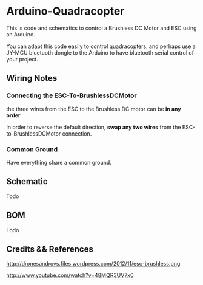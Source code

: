 Arduino-Quadracopter
====================

This is code and schematics to control a Brushless DC Motor and ESC using an Arduino. 


You can adapt this code easily to control quadracopters, and perhaps use a JY-MCU bluetooth dongle 
to the Arduino to have bluetooth serial control of your project.


## Wiring Notes

### Connecting the ESC-To-BrushlessDCMotor
the three wires from the ESC to the Brushless DC motor can be **in any order**.

In order to reverse the default direction, **swap any two wires** from the ESC-to-BrushlessDCMotor connection.

### Common Ground

Have everything share a common ground.

## Schematic

Todo

## BOM

Todo

## Credits && References


http://dronesandrovs.files.wordpress.com/2012/11/esc-brushless.png

http://www.youtube.com/watch?v=48MQR3UV7x0
